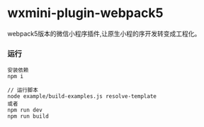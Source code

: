 # wxmini-plugin-webpack5

webpack5版本的微信小程序插件,让原生小程的序开发转变成工程化。

### 运行
```
安装依赖
npm i

// 运行脚本
node example/build-examples.js resolve-template
或者
npm run dev
npm run build
```
